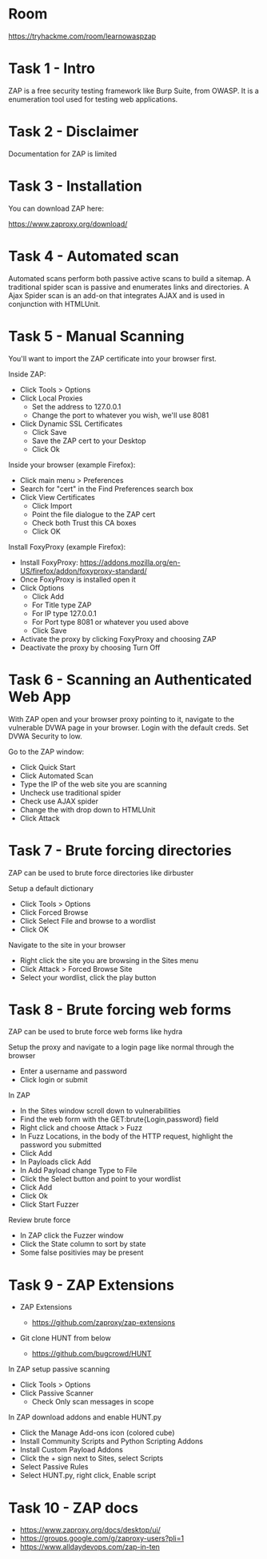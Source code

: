 # Room
https://tryhackme.com/room/learnowaspzap

# Task 1 - Intro
ZAP is a free security testing framework like Burp Suite, from OWASP.  It is a enumeration tool used for testing web applications.

# Task 2 - Disclaimer
Documentation for ZAP is limited

# Task 3 - Installation
You can download ZAP here:

https://www.zaproxy.org/download/

# Task 4 - Automated scan
Automated scans perform both passive active scans to build a sitemap.  A traditional spider scan is passive and enumerates links and directories.  A Ajax Spider scan is an add-on that integrates AJAX and is used in conjunction with HTMLUnit.

# Task 5 - Manual Scanning
You'll want to import the ZAP certificate into your browser first.

Inside ZAP:
* Click Tools > Options
* Click Local Proxies
    * Set the address to 127.0.0.1
    * Change the port to whatever you wish, we'll use 8081
* Click Dynamic SSL Certificates
    * Click Save
    * Save the ZAP cert to your Desktop
    * Click Ok

Inside your browser (example Firefox):
* Click main menu > Preferences
* Search for "cert" in the Find Preferences search box
* Click View Certificates
    * Click Import
    * Point the file dialogue to the ZAP cert
    * Check both Trust this CA boxes
    * Click OK

Install FoxyProxy (example Firefox):
* Install FoxyProxy: https://addons.mozilla.org/en-US/firefox/addon/foxyproxy-standard/
* Once FoxyProxy is installed open it
* Click Options
    * Click Add
    * For Title type ZAP
    * For IP type 127.0.0.1
    * For Port type 8081 or whatever you used above
    * Click Save
* Activate the proxy by clicking FoxyProxy and choosing ZAP
* Deactivate the proxy by choosing Turn Off

# Task 6 - Scanning an Authenticated Web App
With ZAP open and your browser proxy pointing to it, navigate to the vulnerable DVWA page in your browser.  Login with the default creds.  Set DVWA Security to low.

Go to the ZAP window:
* Click Quick Start
* Click Automated Scan
* Type the IP of the web site you are scanning
* Uncheck use traditional spider
* Check use AJAX spider
* Change the with drop down to HTMLUnit
* Click Attack

# Task 7 - Brute forcing directories
ZAP can be used to brute force directories like dirbuster

Setup a default dictionary
* Click Tools > Options
* Click Forced Browse
* Click Select File and browse to a wordlist
* Click OK

Navigate to the site in your browser
* Right click the site you are browsing in the Sites menu
* Click Attack > Forced Browse Site
* Select your wordlist, click the play button

# Task 8 - Brute forcing web forms
ZAP can be used to brute force web forms like hydra

Setup the proxy and navigate to a login page like normal through the browser
* Enter a username and password
* Click login or submit

In ZAP
* In the Sites window scroll down to vulnerabilities
* Find the web form with the GET:brute{Login,password} field
* Right click and choose Attack > Fuzz
* In Fuzz Locations, in the body of the HTTP request, highlight the password you submitted
* Click Add
* In Payloads click Add
* In Add Payload change Type to File
* Click the Select button and point to your wordlist
* Click Add
* Click Ok
* Click Start Fuzzer

Review brute force
* In ZAP click the Fuzzer window
* Click the State column to sort by state
* Some false positivies may be present

# Task 9 - ZAP Extensions

* ZAP Extensions
    * https://github.com/zaproxy/zap-extensions

* Git clone HUNT from below
    * https://github.com/bugcrowd/HUNT

In ZAP setup passive scanning
* Click Tools > Options
* Click Passive Scanner
    * Check Only scan messages in scope

In ZAP download addons and enable HUNT.py
* Click the Manage Add-ons icon (colored cube)
* Install Community Scripts and Python Scripting Addons
* Install Custom Payload Addons
* Click the + sign next to Sites, select Scripts
* Select Passive Rules
* Select HUNT.py, right click, Enable script

# Task 10 - ZAP docs
* https://www.zaproxy.org/docs/desktop/ui/
* https://groups.google.com/g/zaproxy-users?pli=1
* https://www.alldaydevops.com/zap-in-ten